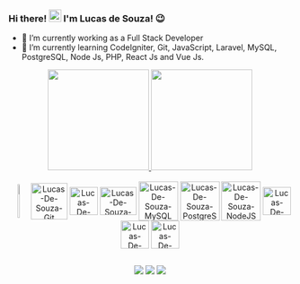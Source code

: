 ### Hi there! <img src="https://user-images.githubusercontent.com/1303154/88677602-1635ba80-d120-11ea-84d8-d263ba5fc3c0.gif" width="22px" height="auto" alt="hi-there"> I'm Lucas de Souza! 😉

- 🔭 I’m currently working as a Full Stack Developer 
- 🌱 I’m currently learning CodeIgniter, Git, JavaScript, Laravel, MySQL, PostgreSQL, Node Js, PHP, React Js and Vue Js.

<div align="center">
    <a href="https://github.com/lucas-de-souza29">
    <img height="180em" src="https://github-readme-stats.vercel.app/api?username=lucas-de-souza29&show_icons=true&theme=dark&include_all_commits=true&count_private=true"/>
    <img height="180em" src="https://github-readme-stats.vercel.app/api/top-langs/?username=lucas-de-souza29&layout=compact&langs_count=7&theme=dark"/>
</div>

<div align="center" style="display: inline-block"><br>
    <img align="center" alt="Lucas-De-Souza-CodeIgniter" height="60" width="7%"       
         src="https://cdn.jsdelivr.net/gh/devicons/devicon/icons/codeigniter/codeigniter-plain-wordmark.svg" />
    <img align="center" alt="Lucas-De-Souza-Git height="30" width="65" 
         src="https://cdn.jsdelivr.net/gh/devicons/devicon@latest/icons/git/git-plain-wordmark.svg" /> 
    <img align="center" alt="Lucas-De-Souza-JavaScript height="30" width="50"                    
         src="https://cdn.jsdelivr.net/gh/devicons/devicon/icons/javascript/javascript-original.svg"/> 
    <img align="center" alt="Lucas-De-Souza-Laravel" height="50" width="65"
        src="https://cdn.jsdelivr.net/gh/devicons/devicon@latest/icons/laravel/laravel-original.svg" />
    <img align="center" alt="Lucas-De-Souza-MySQL height="30" width="70" 
         src="https://cdn.jsdelivr.net/gh/devicons/devicon/icons/mysql/mysql-original-wordmark.svg" />
    <img align="center" alt="Lucas-De-Souza-PostgreSQL height="30" width="70" 
         src="https://cdn.jsdelivr.net/gh/devicons/devicon@latest/icons/postgresql/postgresql-plain-wordmark.svg" />
    <img align="center" alt="Lucas-De-Souza-NodeJS height="30" width="70" 
         src="https://cdn.jsdelivr.net/gh/devicons/devicon/icons/nodejs/nodejs-original-wordmark.svg" />
    <img align="center" alt="Lucas-De-Souza-PHP" height="50" width="auto" 
         src="https://cdn.jsdelivr.net/gh/devicons/devicon/icons/php/php-original.svg" />
    <img align="center" alt="Lucas-De-Souza-ReactJS" height="50" width="auto" 
         src="https://cdn.jsdelivr.net/gh/devicons/devicon@latest/icons/react/react-original.svg" />
    <img align="center" alt="Lucas-De-Souza-VueJS" height="50" width="auto" 
         src="https://cdn.jsdelivr.net/gh/devicons/devicon/icons/vuejs/vuejs-original-wordmark.svg" />
</div>

##
<div align="center">
  <a href="mailto:lucasdesouza.ti@gmail.com" target="_blank"><img src="https://img.shields.io/badge/Gmail-EA4335.svg?style=for-the-badge&logo=Gmail&logoColor=white" target="_blank"/></a>
  <a href="https://www.instagram.com/lucasdesouza29/" target="_blank"><img src="https://img.shields.io/badge/-Instagram-%23E4405F?style=for-the-badge&logo=instagram&logoColor=white" target="_blank"/></a>
  <a href="https://www.linkedin.com/in/lucas-de-souza-ti/" target="_blank"><img src="https://img.shields.io/badge/LinkedIn-0077B5?style=for-the-badge&logo=linkedin&logoColor=white" target="_blank"/></a>
</div>
